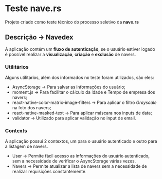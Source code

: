 # Teste nave.rs

Projeto criado como teste técnico do processo seletivo da **nave.rs**

## Descrição &rarr; Navedex
A aplicação contém um **fluxo de autenticação**, se o usuário estiver logado é possível realizar a **visualização**, **criação** e **exclusão** de navers.

### Utilitários
Alguns utilitários, além dos informados no teste foram utilizados, são eles:

- AsyncStorage &rarr; Para salvar as informações do usuário;
- moment.js &rarr; Para facilitar o cálculo da Idade e Tempo de empresa dos navers;
- react-native-color-matrix-image-filters &rarr; Para aplicar o filtro *Grayscale* na foto dos navers;
- react-native-masked-text &rarr; Para aplicar máscara nos inputs de data;
- validator &rarr; Utilizado para aplicar validação no input de email.

### Contexts

A aplicação possui 2 contextos, um para o usuário autenticado e outro para a listagem de navers.

- User &rarr; Permite fácil acesso as informações do usuário autenticado, sem a necessidade de verificar o AsyncStorage várias vezes.
- Navers &rarr; Permite atualizar a lista de navers sem a necessidade de realizar requisições constantemente.

